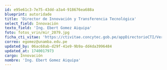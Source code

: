 ```yaml
---
id: e95e61c3-7e75-43dd-a3a4-918676ea688a
blueprint: autoridade
title: 'Director de Innovación y Transferencia Tecnológica'
select_field: Innovación
texto_field: 'Ing. Ebert Gomez Aiquipa'
foto: fotos_vrin/mir_2079.jpg
ficha_cti_vitae: 'https://ctivitae.concytec.gob.pe/appDirectorioCTI/VerDatosInvestigador.do?id_investigador=19657'
correo: egomez@unamba.edu.pe
updated_by: 06ac68ab-d29f-41e9-9b9a-dd4da3996484
updated_at: 1740017973
cargo: Innovación
nombre: 'Ing. Ebert Gomez Aiquipa'
---
```

